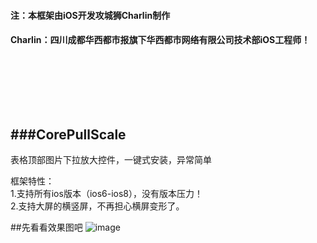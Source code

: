 #### 注：本框架由iOS开发攻城狮Charlin制作
#### Charlin：四川成都华西都市报旗下华西都市网络有限公司技术部iOS工程师！
<br /><br /><br /><br />
###CorePullScale
-------  
表格顶部图片下拉放大控件，一键式安装，异常简单



框架特性：<br />
1.支持所有ios版本（ios6-ios8），没有版本压力！<br />
2.支持大屏的横竖屏，不再担心横屏变形了。



##先看看效果图吧
![image](./img/1.png)

